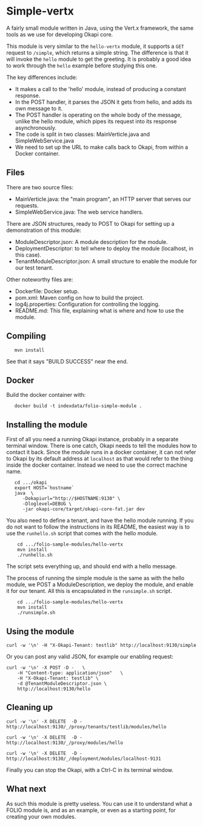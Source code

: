 # Simple-vertx

A fairly small module written in Java, using the Vert.x framework,
the same tools as we use for developing Okapi core.

This module is very similar to the `hello-vertx` module, it supports a `GET`
request to `/simple`, which returns a simple string. The difference is that
it will invoke the `hello` module to get the greeting. It is probably a good
idea to work through the `hello` example before studying this one.

The key differences include:
* It makes a call to the 'hello' module, instead of producing a constant response.
* In the POST handler, it parses the JSON it gets from hello, and adds its own
message to it.
* The POST handler is operating on the whole body of the message, unlike the
hello module, which pipes its request into its response asynchronously.
* The code is split in two classes: MainVerticle.java and SimpleWebService.java
* We need to set up the URL to make calls back to Okapi, from within a Docker
container.


## Files

There are two source files:

 - MainVerticle.java: the "main program", an HTTP server that serves
   our requests.
 - SimpleWebService.java: The web service handlers.

There are JSON structures, ready to POST to Okapi for setting up a demonstration
of this module:

 - ModuleDescriptor.json: A module description for the module.
 - DeploymentDescriptor: to tell where to deploy the module (localhost, in this case).
 - TenantModuleDescriptor.json: A small structure to enable the module for our test tenant.

Other noteworthy files are:

 - Dockerfile: Docker setup.
 - pom.xml: Maven config on how to build the project.
 - log4j.properties: Configuration for controlling the logging.
 - README.md: This file, explaining what is where and how to use the module.

## Compiling

```
   mvn install
```

See that it says "BUILD SUCCESS" near the end.

## Docker

Build the docker container with:

```
   docker build -t indexdata/folio-simple-module .
```

## Installing the module

First of all you need a running Okapi instance, probably in a separate terminal
window. There is one catch, Okapi needs to tell the modules how to contact it
back. Since the module runs in a docker container, it can not refer to Okapi
by its default address at `localhost` as that would refer to the thing inside
the docker container. Instead we need to use the correct machine name.

```
   cd .../okapi
   export HOST=`hostname`
   java  \
      -Dokapiurl="http://$HOSTNAME:9130" \
      -Dloglevel=DEBUG \
      -jar okapi-core/target/okapi-core-fat.jar dev
```

You also need to define a tenant, and have the hello module running. If you do
not want to follow the instructions in its README, the easiest way is to use
the `runhello.sh` script that comes with the hello module.

```
    cd .../folio-sample-modules/hello-vertx
    mvn install
    ./runhello.sh
```

The script sets everything up, and should end with a hello message.

The process of running the simple module is the same as with the hello module,
we POST a ModuleDescription, we deploy the module, and enable it for our tenant.
All this is encapsulated in the `runsimple.sh` script.

```
    cd .../folio-sample-modules/hello-vertx
    mvn install
    ./runsimple.sh
```


## Using the module

```
curl -w '\n' -H "X-Okapi-Tenant: testlib" http://localhost:9130/simple
```

Or you can post any valid JSON, for example our enabling request:

```
curl -w '\n' -X POST -D -   \
    -H "Content-type: application/json"   \
    -H "X-Okapi-Tenant: testlib" \
    -d @TenantModuleDescriptor.json \
    http://localhost:9130/hello
```

## Cleaning up

```
curl -w '\n' -X DELETE  -D -    http://localhost:9130/_/proxy/tenants/testlib/modules/hello

curl -w '\n' -X DELETE  -D -    http://localhost:9130/_/proxy/modules/hello

curl -w '\n' -X DELETE  -D -    http://localhost:9130/_/deployment/modules/localhost-9131
```

Finally you can stop the Okapi, with a Ctrl-C in its terminal window.


## What next

As such this module is pretty useless. You can use it to understand what a FOLIO
module is, and as an example, or even as a starting point, for creating your own
modules.
